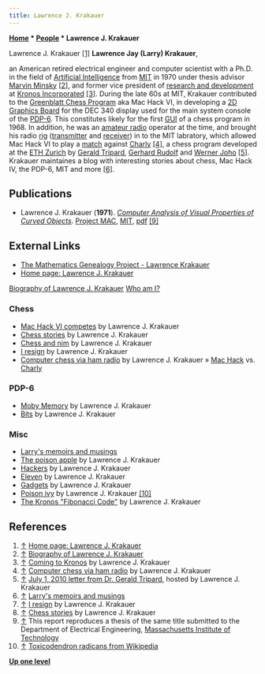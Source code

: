 ```yaml
---
title: Lawrence J. Krakauer
---
```

**[Home](Home "Home") \* [People](People "People") \* Lawrence J. Krakauer**



 [](http://ljkrakauer.com/) Lawrence J. Krakauer <a id="cite-note-1" href="#cite-ref-1">[1]</a> 
**Lawrence Jay (Larry) Krakauer**,  

an American retired electrical engineer and computer scientist with a Ph.D. in the field of [Artificial Intelligence](Artificial_Intelligence "Artificial Intelligence") from [MIT](Massachusetts_Institute_of_Technology "Massachusetts Institute of Technology") in 1970 under thesis advisor [Marvin Minsky](Marvin_Minsky "Marvin Minsky") <a id="cite-note-2" href="#cite-ref-2">[2]</a>, 
and former vice president of [research and development](https://en.wikipedia.org/wiki/Research_and_development) at [Kronos Incorporated](https://en.wikipedia.org/wiki/Kronos_Incorporated) <a id="cite-note-3" href="#cite-ref-3">[3]</a>. 
During the late 60s at MIT, Krakauer contributed to the [Greenblatt Chess Program](Mac_Hack "Mac Hack") aka Mac Hack VI, in developing a [2D Graphics Board](2D_Graphics_Board "2D Graphics Board") for the DEC 340 display used for the main system console of the [PDP-6](PDP-6 "PDP-6"). 
This constitutes likely for the first [GUI](GUI "GUI") of a chess program in 1968. In addition, he was an [amateur radio](https://en.wikipedia.org/wiki/Amateur_radio) operator at the time, and brought his radio [rig](https://en.wikipedia.org/wiki/Rig) ([transmitter](https://en.wikipedia.org/wiki/Transmitter) and [receiver](https://en.wikipedia.org/wiki/Receiver_%28radio%29)) in to the MIT labratory, which allowed Mac Hack VI to play a [match](Charly#ETHMIT "Charly") against [Charly](Charly "Charly") <a id="cite-note-4" href="#cite-ref-4">[4]</a>, a chess program developed at the [ETH Zurich](ETH_Zurich "ETH Zurich") by [Gerald Tripard](Gerald_Tripard "Gerald Tripard"), [Gerhard Rudolf](index.php?title=Gerhard_Rudolf&action=edit&redlink=1 "Gerhard Rudolf (page does not exist)") and [Werner Joho](Werner_Joho "Werner Joho") <a id="cite-note-5" href="#cite-ref-5">[5]</a>. 
Krakauer maintaines a blog with interesting stories about chess, Mac Hack IV, the PDP-6, MIT and more <a id="cite-note-6" href="#cite-ref-6">[6]</a>. 




## Publications


* Lawrence J. Krakauer (**1971**). *[Computer Analysis of Visual Properties of Curved Objects](http://dspace.mit.edu/handle/1721.1/7094)*. [Project MAC](https://en.wikipedia.org/wiki/MIT_Computer_Science_and_Artificial_Intelligence_Laboratory#Project_MAC), [MIT](Massachusetts_Institute_of_Technology "Massachusetts Institute of Technology"), [pdf](http://publications.csail.mit.edu/lcs/pubs/pdf/MIT-LCS-TR-082.pdf) <a id="cite-note-9" href="#cite-ref-9">[9]</a>


## External Links


* [The Mathematics Genealogy Project - Lawrence Krakauer](https://www.genealogy.math.ndsu.nodak.edu/id.php?id=61068)
* [Home page: Lawrence J. Krakauer](http://ljkrakauer.com/)


 [Biography of Lawrence J. Krakauer](http://ljkrakauer.com/LJK.html)
 [Who am I?](http://ljkrakauer.com/LJK/whoami.htm)
### Chess


* [Mac Hack VI competes](http://ljkrakauer.com/LJK/60s/machack.htm) by Lawrence J. Krakauer
* [Chess stories](http://ljkrakauer.com/LJK/60s/chess1.htm) by Lawrence J. Krakauer
* [Chess and nim](http://ljkrakauer.com/LJK/60s/chess2.htm) by Lawrence J. Krakauer
* [I resign](http://ljkrakauer.com/LJK/60s/resign.htm) by Lawrence J. Krakauer
* [Computer chess via ham radio](http://ljkrakauer.com/LJK/60s/hamchess.htm) by Lawrence J. Krakauer » [Mac Hack](Mac_Hack "Mac Hack") vs. [Charly](Charly "Charly")


### PDP-6


* [Moby Memory](http://ljkrakauer.com/LJK/60s/moby.htm) by Lawrence J. Krakauer
* [Bits](http://ljkrakauer.com/LJK/essays/bits.htm) by Lawrence J. Krakauer


### Misc


* [Larry's memoirs and musings](http://ljkrakauer.com/LJK/index.htm)
* [The poison apple](http://ljkrakauer.com/LJK/40s50s/apple.htm) by Lawrence J. Krakauer
* [Hackers](http://ljkrakauer.com/LJK/60s/hackers.htm) by Lawrence J. Krakauer
* [Eleven](http://ljkrakauer.com/LJK/80s90s/eleven.htm) by Lawrence J. Krakauer
* [Gadgets](http://ljkrakauer.com/LJK/00s/gadgets.htm) by Lawrence J. Krakauer
* [Poison ivy](http://ljkrakauer.com/LJK/essays/poisonivy.htm) by Lawrence J. Krakauer <a id="cite-note-10" href="#cite-ref-10">[10]</a>
* [The Kronos "Fibonacci Code"](http://ljkrakauer.com/fibonacci.htm) by Lawrence J. Krakauer


## References


1. <a id="cite-ref-1" href="#cite-note-1">↑</a> [Home page: Lawrence J. Krakauer](http://ljkrakauer.com/)
2. <a id="cite-ref-2" href="#cite-note-2">↑</a> [Biography of Lawrence J. Krakauer](http://ljkrakauer.com/LJK.html)
3. <a id="cite-ref-3" href="#cite-note-3">↑</a> [Coming to Kronos](http://ljkrakauer.com/LJK/80s90s/tokronos.htm) by Lawrence J. Krakauer
4. <a id="cite-ref-4" href="#cite-note-4">↑</a> [Computer chess via ham radio](http://ljkrakauer.com/LJK/60s/hamchess.htm) by Lawrence J. Krakauer
5. <a id="cite-ref-5" href="#cite-note-5">↑</a> [July 1, 2010 letter from Dr. Gerald Tripard](http://ljkrakauer.com/LJK/60s/tripardltr.htm), hosted by Lawrence J. Krakauer
6. <a id="cite-ref-6" href="#cite-note-6">↑</a> [Larry's memoirs and musings](http://ljkrakauer.com/LJK/index.htm)
7. <a id="cite-ref-7" href="#cite-note-7">↑</a> [I resign](http://ljkrakauer.com/LJK/60s/resign.htm) by Lawrence J. Krakauer
8. <a id="cite-ref-8" href="#cite-note-8">↑</a> [Chess stories](http://ljkrakauer.com/LJK/60s/chess1.htm) by Lawrence J. Krakauer
9. <a id="cite-ref-9" href="#cite-note-9">↑</a> This report reproduces a thesis of the same title submitted to the Department of Electrical Engineering, [Massachusetts Institute of Technology](Massachusetts_Institute_of_Technology "Massachusetts Institute of Technology")
10. <a id="cite-ref-10" href="#cite-note-10">↑</a> [Toxicodendron radicans from Wikipedia](https://en.wikipedia.org/wiki/Toxicodendron_radicans)

**[Up one level](People "People")**







 
